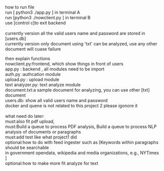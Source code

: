 how to run file <br>
run [ python3 ./app.py ] in terminal A <br>
run [python3 ./nowclient.py ] in terminal B <br>
use [control c]to exit backend<br><br>
currently version all the valid users name and password are stored in [users.db] <br>
currently version only document using 'txt' can be analyzed, use any other document will cuase failure<br>


then explain functions <br>
nowclient.py:frontend, which show things in front of users <br>
app.py : backend , all modules need to be import<br>
auth.py :authcation module<br>
upload.py : upload module<br>
text analyzer.py: text analyze module<br>
document.txt:a sample document for analyzing, you can use other [txt] document <br>
users.db: show all valid users name and password <br>
docker and quene is not related to this project 2 please igonore it<br><br>
what need do later:<br>
must:also fit pdf upload,<br>
must:Build a queue to process PDF analysis, Build a queue to process NLP analysis of documents or paragraphs<br>
must:add test like what project1 did<br>
optional:how to do with feed ingester such as [Keywords within paragraphs should be searchable<br>
in government opendata, wikipedia and media organizations, e.g., NYTimes ]<br>
optional:how to make more fit analyze for text<br>


